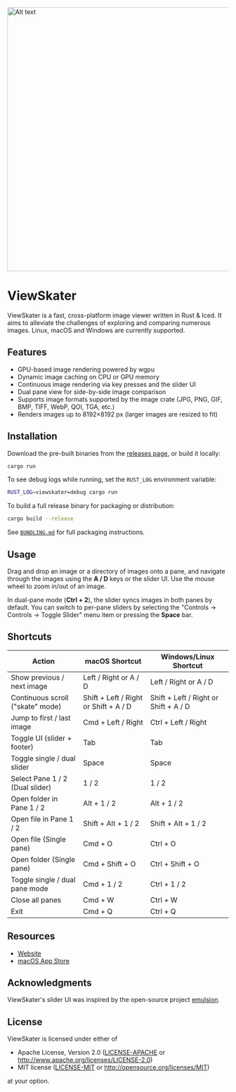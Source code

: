 <img src="https://github.com/user-attachments/assets/4c410f1b-1103-4b84-87f1-7278aa3a46f9" alt="Alt text" width="600"/>

# ViewSkater
ViewSkater is a fast, cross-platform image viewer written in Rust & Iced.
It aims to alleviate the challenges of exploring and comparing numerous images. Linux, macOS and Windows are currently supported.

## Features
- GPU-based image rendering powered by wgpu
- Dynamic image caching on CPU or GPU memory
- Continuous image rendering via key presses and the slider UI
- Dual pane view for side-by-side image comparison
- Supports image formats supported by the image crate (JPG, PNG, GIF, BMP, TIFF, WebP, QOI, TGA, etc.)
- Renders images up to 8192×8192 px (larger images are resized to fit)

## Installation
Download the pre-built binaries from the [releases page](https://github.com/ggand0/viewskater/releases), or build it locally:

```sh
cargo run
```

To see debug logs while running, set the `RUST_LOG` environment variable:
```sh
RUST_LOG=viewskater=debug cargo run
```

To build a full release binary for packaging or distribution:
```sh
cargo build --release
```

See [`BUNDLING.md`](./BUNDLING.md) for full packaging instructions.


## Usage
Drag and drop an image or a directory of images onto a pane, and navigate through the images using the **A / D** keys or the slider UI.
Use the mouse wheel to zoom in/out of an image.

In dual-pane mode (**Ctrl + 2**), the slider syncs images in both panes by default.
You can switch to per-pane sliders by selecting the "Controls -> Controls -> Toggle Slider" menu item or pressing the **Space** bar.

## Shortcuts
| Action                             | macOS Shortcut      | Windows/Linux Shortcut |
|------------------------------------|----------------------|-------------------------|
| Show previous / next image         | Left / Right or A / D | Left / Right or A / D  |
| Continuous scroll ("skate" mode)   | Shift + Left / Right or Shift + A / D | Shift + Left / Right or Shift + A / D |
| Jump to first / last image         | Cmd + Left / Right   | Ctrl + Left / Right    |
| Toggle UI (slider + footer)        | Tab                  | Tab                    |
| Toggle single / dual slider        | Space                | Space                  |
| Select Pane 1 / 2 (Dual slider)    | 1 / 2                | 1 / 2                  |
| Open folder in Pane 1 / 2          | Alt + 1 / 2          | Alt + 1 / 2            |
| Open file in Pane 1 / 2            | Shift + Alt + 1 / 2  | Shift + Alt + 1 / 2    |
| Open file (Single pane)            | Cmd + O              | Ctrl + O               |
| Open folder (Single pane)          | Cmd + Shift + O      | Ctrl + Shift + O       |
| Toggle single / dual pane mode     | Cmd + 1 / 2          | Ctrl + 1 / 2           |
| Close all panes                    | Cmd + W              | Ctrl + W               |
| Exit                               | Cmd + Q              | Ctrl + Q               |


## Resources
- [Website](https://viewskater.com/)
- [macOS App Store](https://apps.apple.com/us/app/viewskater/id6745068907)

## Acknowledgments
ViewSkater's slider UI was inspired by the open-source project [emulsion](https://github.com/ArturKovacs/emulsion).

## License
ViewSkater is licensed under either of
- Apache License, Version 2.0
  ([LICENSE-APACHE](LICENSE-APACHE) or http://www.apache.org/licenses/LICENSE-2.0)
- MIT license
  ([LICENSE-MIT](LICENSE-MIT) or http://opensource.org/licenses/MIT)

at your option.

